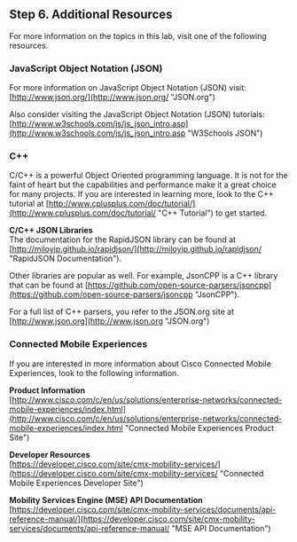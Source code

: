 ## Step 6. Additional Resources ##

For more information on the topics in this lab, visit one of the following resources.

### JavaScript Object Notation (JSON)

For more information on JavaScript Object Notation (JSON) visit: [http://www.json.org/](http://www.json.org/ "JSON.org")  

Also consider visiting the JavaScript Object Notation (JSON) tutorials: [http://www.w3schools.com/js/js_json_intro.asp](http://www.w3schools.com/js/js_json_intro.asp "W3Schools JSON")


### C++ ###

C/C\+\+ is a powerful Object Oriented programming language. It is not for the faint of heart but the capabilities and performance make it a great choice for many projects. If you are interested in learning more, look to the C++ tutorial at [http://www.cplusplus.com/doc/tutorial/](http://www.cplusplus.com/doc/tutorial/ "C\+\+ Tutorial") to get started.

**C/C++ JSON Libraries**<br/>
The documentation for the RapidJSON library can be found at [http://miloyip.github.io/rapidjson/](http://miloyip.github.io/rapidjson/ "RapidJSON Documentation").

Other libraries are popular as well. For example, JsonCPP is a C++ library that can be found at [https://github.com/open-source-parsers/jsoncpp](https://github.com/open-source-parsers/jsoncpp "JsonCPP").

For a full list of C++ parsers, you refer to the JSON.org site at [http://www.json.org](http://www.json.org "JSON.org")


### Connected Mobile Experiences

If you are interested in more information about Cisco Connected Mobile Experiences, look to the following information.

**Product Information**<br/>
[http://www.cisco.com/c/en/us/solutions/enterprise-networks/connected-mobile-experiences/index.html](http://www.cisco.com/c/en/us/solutions/enterprise-networks/connected-mobile-experiences/index.html "Connected Mobile Experiences Product Site")

**Developer Resources**<br/>
[https://developer.cisco.com/site/cmx-mobility-services/](https://developer.cisco.com/site/cmx-mobility-services/ "Connected Mobile Experiences Developer Site")

**Mobility Services Engine (MSE) API Documentation**<br/>
[https://developer.cisco.com/site/cmx-mobility-services/documents/api-reference-manual/](https://developer.cisco.com/site/cmx-mobility-services/documents/api-reference-manual/ "MSE API Documentation")
<br/>
<br/>
